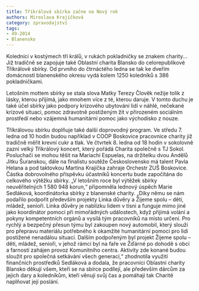 ```yaml
---
title: Tříkrálová sbírka začne na Nový rok
authors: Miroslava Krajíčková
category: zpravodajství
tags: 
- 49-2014
- Blanensko
---
```

Koledníci v kostýmech tří králů, v rukách pokladničky se znakem charity... Již tradičně se zapojuje také Oblastní charita Blansko do celorepublikové Tříkrálové sbírky. Od prvního do čtrnáctého ledna se tak ke dveřím domácností blanenského okresu vydá kolem 1250 koledníků s 386 pokladničkami. 

Letošním mottem sbírky se stala slova Matky Terezy Člověk nežije tolik z lásky, kterou přijímá, jako mnohem více z té, kterou daruje. V tomto duchu je také účel sbírky jako podpory krizového ubytování lidí v náhlé, nečekané krizové situaci, pomoc zdravotně postiženým žít v přirozeném sociálním prostředí nebo vzájemná humanitární pomoc jako východisko z nouze. 

Tříkrálovou sbírku doplňuje také další doprovodný program. Ve středu  7. ledna od 10 hodin budou například v COOP Boskovice pracovnice charity již tradičně měřit krevní cukr a tlak. Ve čtvrtek 8. ledna od 18 hodin v sokolovně zazní velký Tříkrálový koncert, který pořádá Charita společně s TJ Sokol. Posluchači se mohou těšit na Mariachi Espuelas, na držitelku dvou Andělů Jitku Šuranskou, dále na finalistu soutěže Československo má talent Pavla Helana a pod taktovkou Martina Krajíčka zahraje Orchestr ZUŠ Boskovice. Částka dobrovolného příspěvku účastníků koncertu bude započítána do celkového výtěžku sbírky. „V letošním roce byl výtěžek sbírky neuvěřitelných 1 580 948 korun,“ připomněla lednový úspěch Marie Sedláková, koordinátorka sbírky z blanenské charity. „Díky němu se nám podařilo podpořit především projekty Linka důvěry a Žijeme spolu – děti, mládež, senioři. Linka důvěry je nablízku lidem v tísni a funguje mimo jiné jako koordinátor pomoci při mimořádných událostech, když přijímá volání a pokyny kompetentních orgánů a vysílá tým pracovníků na místo určení. Pro rychlý a bezpečný přesun týmu byl zakoupen nový automobil, který slouží pro přepravu materiálu potřebného k okamžité humanitární pomoci pro lidi postižené nenadálou situací. Dalším podpořeným byl projekt Žijeme spolu – děti, mládež, senioři, v jehož rámci byl na faře ve Žďárné po dohodě s obcí a farností zahájen provoz Komunitního centra. Aktivity zde konané budou sloužit pro společná setkávání všech generací,“ zhodnotila využití finančních prostředků Sedláková a dodala, že pracovníci Oblastní charity Blansko děkují všem, kteří se na sbírce podílejí, ale především dárcům za jejich dary a koledníkům, kteří věnují svůj čas a pomáhají tak Charitě naplňovat její poslání.



